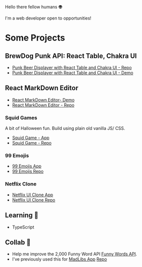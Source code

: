 Hello there fellow humans :alien:

I'm a web developer open to opportunities!

# Some Projects

## BrewDog Punk API: React Table, Chakra UI
- [Punk Beer Displayer with React Table and Chakra UI - Repo](https://github.com/jamesmarriott/Punk-Beer-API-with-React-Table)
- [Punk Beer Displayer with React Table and Chakra UI - Demo](https://brewdogbeersreacttablechakraui.netlify.app/)

## React MarkDown Editor
- [React MarkDown Editor- Demo](https://blissful-poincare-17ba17.netlify.app/)
- [React MarkDown Editor - Repo](https://github.com/jamesmarriott/markdown-editor)

### Squid Games
A bit of Halloween fun. Build using plain old vanilla JS/ CSS.
- [Squid Game - App](https://jamesmarriott.github.io/SquidGame/)
- [Squid Game - Repo](https://github.com/jamesmarriott/SquidGame)

### 99 Emojis
- [99 Emojis App](https://99emojis.netlify.app/)
- [99 Emojis Repo](https://github.com/jamesmarriott/99emojis)

### Netflix Clone
- [Netflix UI Clone App](https://netflix-cloned-app.netlify.app)
- [Netflix UI Clone Repo](https://github.com/jamesmarriott/MadLibs-App)

## Learning :seedling:
- TypeScript

## Collab 👯
- Help me improve the 2,000 Funny Word API [Funny Words API](https://github.com/jamesmarriott/FunnyWordsAPI).
- I've previously used this for [MadLibs App](https://madlibzapp.netlify.app/) [Repo](https://github.com/jamesmarriott/MadLibs-App)
